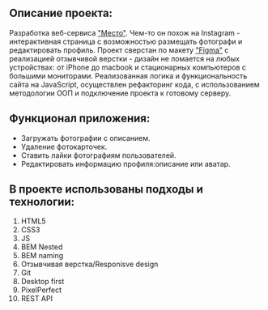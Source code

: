 ## Описание проекта:
Разработка веб-сервиса ["Место"](https://msilkov.github.io/mesto/). Чем-то он похож на Instagram - интерактивная страница с возможностью размещать фотографи и редактировать профиль. Проект сверстан по макету ["Figma"](https://www.figma.com/file/2cn9N9jSkmxD84oJik7xL7/JavaScript.-Sprint-4?node-id=0%3A1) с реализацией отзывчивой верстки - дизайн не ломается на любых устройствах: от iPhone до macbook и стационарных компьютеров с большими мониторами. Реализованная логика и функциональность сайта на JavaScript, осуществлен рефакторинг кода, с использованием методологии ООП и подключение проекта к готовому серверу.

## Функционал приложения:
* Загружать фотографии с описанием.
* Удаление фотокарточек.
* Ставить лайки фотографиям пользователей.
* Редактировать информацию профиля:описание или аватар.
  
## В проекте использованы подходы и технологии:
1. HTML5
2. CSS3
3. JS
4. BEM Nested
5. BEM naming
6. Отзывчивая верстка/Responisve design
7. Git 
8. Desktop first
9. PixelPerfect
10. REST API


